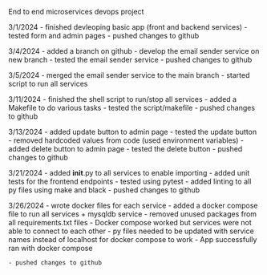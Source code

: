 End to end microservices devops project

3/1/2024 
    - finished devleoping basic app (front and backend services)
    - tested form and admin pages
    - pushed changes to github
  

3/4/2024
    - added a branch on github
    - develop the email sender service on new branch
    - tested the email sender service
    - pushed changes to github

3/5/2024
    - merged the email sender service to the main branch
    - started script to run all services

3/11/2024
    - finished the shell script to run/stop all services
    - added a Makefile to do various tasks
    - tested the script/makefile
    - pushed changes to github

3/13/2024
    - added update button to admin page
    - tested the update button
    - removed hardcoded values from code (used environment variables)
    - added delete button to admin page
    - tested the delete button
    - pushed changes to github

3/21/2024
    - added __init__.py to all services to enable importing
    - added unit tests for the frontend endpoints
    - tested using pytest
    - added linting to all py files using make and black
    - pushed changes to github

3/26/2024
    - wrote docker files for each service
    - added a docker compose file to run all services + mysqldb service
    - removed unused packages from all requirements.txt files
    - Docker compose worked but services were not able to connect to each other
    - py files needed to be updated with service names instead of localhost for docker compose to work
    - App successfully ran with docker compose

    - pushed changes to github
